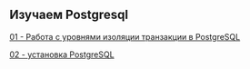 ## Изучаем Postgresql

[01 - Работа с уровнями изоляции транзакции в PostgreSQL](https://github.com/Aleksey-10081967/Postgresql-study/tree/main/Isolation_levels)

[02 - установка PostgreSQL](https://github.com/Aleksey-10081967/Postgresql-study/tree/main/install_postgresql)


